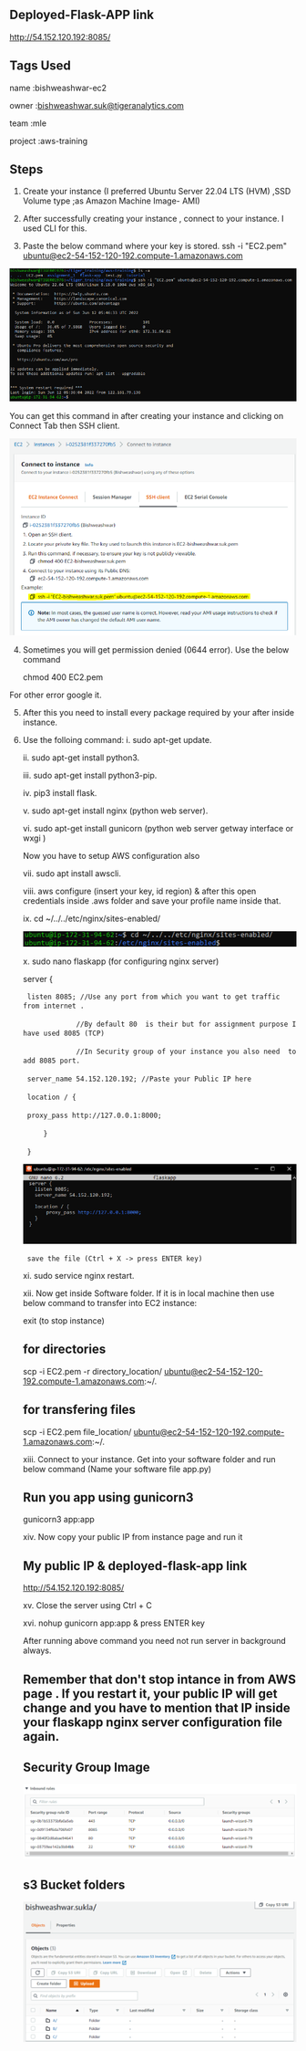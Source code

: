 ## Deployed-Flask-APP link 
http://54.152.120.192:8085/

## Tags Used
name	:bishweashwar-ec2

owner	:bishweashwar.suk@tigeranalytics.com

team	:mle

project	:aws-training


## Steps 

1. Create your instance (I preferred Ubuntu Server 22.04 LTS (HVM) ,SSD Volume type ;as Amazon Machine Image- AMI)

2. After successfully creating your instance , connect to your instance. I used CLI for this.

3. Paste the below command where your key is stored.
ssh -i "EC2.pem" ubuntu@ec2-54-152-120-192.compute-1.amazonaws.com

![](images/connect-instance.PNG)

You can get this command in after creating your instance and clicking on Connect Tab then SSH client.

![](images/key-pair-command-location.PNG)

4. Sometimes you will get permission denied (0644 error). Use the below command

    chmod 400 EC2.pem

For other error google it.

5. After this you need to install every package required by your after inside instance.

6. Use the folloing command:
    i. sudo apt-get update.

    ii. sudo apt-get install python3.

    iii. sudo apt-get install python3-pip.

    iv. pip3 install flask.

    v. sudo apt-get install nginx (python web server).

    vi. sudo apt-get install gunicorn (python web server getway interface or wxgi )
    
    Now you have to setup AWS configuration also

    vii. sudo apt install awscli.

    viii. aws configure (insert your key, id region) & after this open credentials inside .aws folder and  save your profile name inside  that.

    ix. cd ~/../../etc/nginx/sites-enabled/

    ![](images/nginx-server-location.PNG)


    x. sudo nano flaskapp (for configuring nginx server)

      server {

        listen 8085; //Use any port from which you want to get traffic from internet . 

                    //By default 80  is their but for assignment purpose I have used 8085 (TCP)

                    //In Security group of your instance you also need  to add 8085 port.

        server_name 54.152.120.192; //Paste your Public IP here

        location / {

        proxy_pass http://127.0.0.1:8000;

            }
            
        }

    ![](images/nginx-server-code.PNG)

        save the file (Ctrl + X -> press ENTER key)
        
    xi. sudo service nginx restart.

    xii. Now get inside Software folder. If it is in local machine then use below command to transfer into EC2 instance:

    exit (to stop instance)
    ## for directories
    scp -i EC2.pem -r directory_location/ ubuntu@ec2-54-152-120-192.compute-1.amazonaws.com:~/.   
    
    ## for transfering files
    scp -i EC2.pem file_location/ ubuntu@ec2-54-152-120-192.compute-1.amazonaws.com:~/.
    
    xiii. Connect to your instance. Get into your software folder and run below command (Name your software file app.py)

    ## Run you app using gunicorn3
    gunicorn3 app:app

    xiv. Now  copy your public IP from instance page and run it 
    
    
    ## My public IP & deployed-flask-app link
    http://54.152.120.192:8085/ 



    xv. Close the server using 
    Ctrl + C
    
    xvi. nohup gunicorn app:app & 
        press ENTER key

    After running above command you need not run server in background always.

    ## Remember that don't stop intance in from AWS page . If you restart it, your public IP will get change and you have  to mention that IP inside your flaskapp nginx server configuration file again.


    ## Security Group Image
    ![](images/security-groups.PNG)

    ## s3 Bucket folders
    ![](images/s3.PNG)
